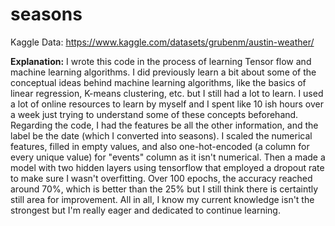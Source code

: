 # seasons

Kaggle Data: https://www.kaggle.com/datasets/grubenm/austin-weather/

**Explanation:**
I wrote this code in the process of learning Tensor flow and machine learning algorithms.  I did previously learn a bit about some of the conceptual ideas behind machine learning algorithms, like the basics of linear regression, K-means clustering, etc. but I still had a lot to learn.  I used a lot of online resources to learn by myself and I spent like 10 ish hours over a week just trying to understand some of these concepts beforehand. Regarding the code, I had the features be all the other information, and the label be the date (which I converted into seasons).  I scaled the numerical features, filled in empty values, and also one-hot-encoded (a column for every unique value) for "events" column as it isn't numerical.  Then a made a model with two hidden layers using tensorflow that employed a dropout rate to make sure I wasn't overfitting.  Over 100 epochs, the accuracy reached around 70%, which is  better than the 25% but I still think there is certaintly still area for improvement.  All in all, I know my current knowledge isn't the strongest but I'm really eager and dedicated to continue learning.
